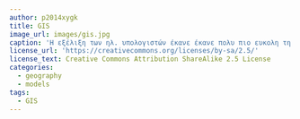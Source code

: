 ```yaml
---
author: p2014xygk
title: GIS
image_url: images/gis.jpg
caption: 'Η εξέλιξη των ηλ. υπολογιστών έκανε έκανε πολυ πιο ευκολη τη δημιουργία και επεξεργασία χωρικών δεδομένων. Ο χρήστης έχει πλέον τη δυνατότητα να επεξεργάζεται και να αναλύει γεωγραφικά δεδομένα. Οι μεγαλύτερες εταιρίες και οργανισμοί χρησιμοποιούν GIS (Geographical Information Systems) σήμερα για την παραγωγή και ανάλυση χωρικών δεδομένων'
license_url: 'https://creativecommons.org/licenses/by-sa/2.5/'
license_text: Creative Commons Attribution ShareAlike 2.5 License
categories:
  - geography
  - models
tags:
  - GIS
---
```

